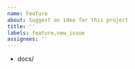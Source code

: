 ```yaml
---
name: Feature
about: Suggest an idea for this project
title: ''
labels: feature,new_issue
assignees: ''
---
```





- docs/